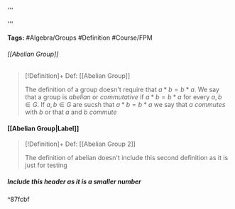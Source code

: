 '''

'''

**Tags:** #Algebra/Groups #Definition #Course/FPM 

###### [[Abelian Group]]

> [!Definition]+ Def: [[Abelian Group]]
> 
> The definition of a group doesn't require that $a\ast b = b\ast a$.
> We say that a group is *abelian* or *commutative* if $a\ast b = b\ast a$ for every $a,b\in G$. If $a,b\in G$ are sucsh that $a\ast b = b\ast a$ we say that $a$ *commutes* with $b$ or that $a$ and $b$ *commute*


#### [[Abelian Group|Label]]

> [!Definition]+ Def: [[Abelian Group 2]]
> 
> The definition of abelian doesn't include this second definition as it is just for testing

##### Include this header as it is a smaller number

^87fcbf